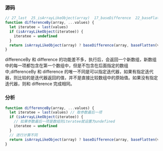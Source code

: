 ### 源码

```js
// 27_last  25_isArrayLikeObject(array)  17_baseDifference  22_baseFlatten
function differenceBy(array, ...values) {
  let iteratee = last(values)
  if (isArrayLikeObject(iteratee)) {
    iteratee = undefined
  }
  return isArrayLikeObject(array) ? baseDifference(array, baseFlatten(values, 1, isArrayLikeObject, true), iteratee) : []
}
```

differenceBy 和 difference 的功能差不多，执行后，会返回一个新数组，新数组中的每一项都包含在第一个数组中，但是不包含在后面指定的数组中,differenceBy 和 difference 的唯一不同是可以指定迭代器，如果有指定迭代器，则比较的是迭代器返回的值，并不是直接比较数组中的原始值。如果没有指定迭代器，则和 difference 完成相同。

### 分析

```js
function differenceBy(array, ...values) {
  let iteratee = last(values) // 取参数最后一项
  if (isArrayLikeObject(iteratee)) {
    // 如果参数最后一项是数组则iteratee就设置为undefined
    iteratee = undefined
  }
  // 进行计算不同
  return isArrayLikeObject(array) ? baseDifference(array, baseFlatten(values, 1, isArrayLikeObject, true), iteratee) : []
}
```
